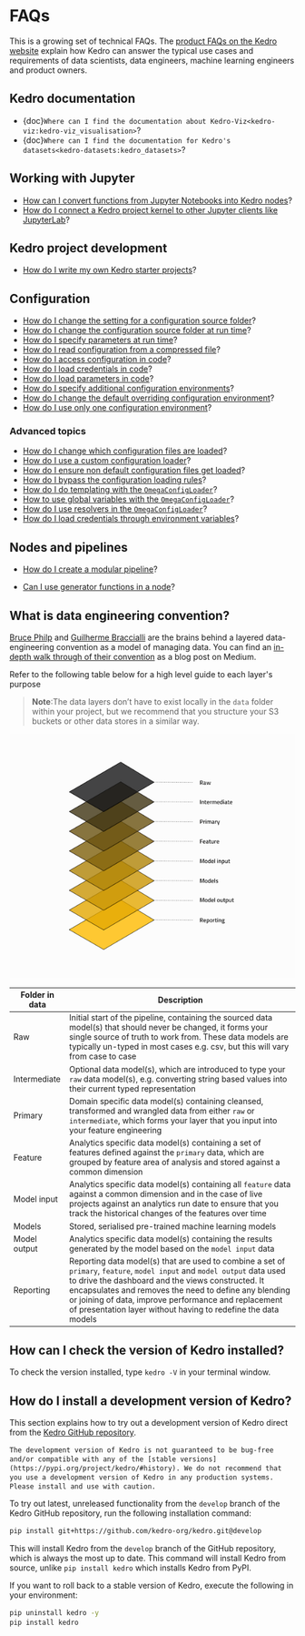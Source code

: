 # FAQs

This is a growing set of technical FAQs. The [product FAQs on the Kedro website](https://kedro.org/#faq) explain how Kedro can answer the typical use cases and requirements of data scientists, data engineers, machine learning engineers and product owners.

## Kedro documentation
* {doc}`Where can I find the documentation about Kedro-Viz<kedro-viz:kedro-viz_visualisation>`?
* {doc}`Where can I find the documentation for Kedro's datasets<kedro-datasets:kedro_datasets>`?

## Working with Jupyter

* [How can I convert functions from Jupyter Notebooks into Kedro nodes](../notebooks_and_ipython/kedro_and_notebooks.md#how-to-use-tags-to-convert-functions-from-jupyter-notebooks-into-kedro-nodes)?
* [How do I connect a Kedro project kernel to other Jupyter clients like JupyterLab](../notebooks_and_ipython/kedro_and_notebooks.md#ipython-jupyterlab-and-other-jupyter-clients)?

## Kedro project development

* [How do I write my own Kedro starter projects](../starters/create_a_starter.md)?

## Configuration

* [How do I change the setting for a configuration source folder](../configuration/configuration_basics.md#how-to-change-the-setting-for-a-configuration-source-folder)?
* [How do I change the configuration source folder at run time](../configuration/configuration_basics.md#how-to-change-the-configuration-source-folder-at-runtime)?
* [How do I specify parameters at run time](../configuration/parameters.md#how-to-specify-parameters-at-runtime)?
* [How do I read configuration from a compressed file](../configuration/configuration_basics.md#how-to-read-configuration-from-a-compressed-file)?
* [How do I access configuration in code](../configuration/configuration_basics.md#how-to-access-configuration-in-code)?
* [How do I load credentials in code](../configuration/credentials.md#how-to-load-credentials-in-code)?
* [How do I load parameters in code](../configuration/parameters.md#how-to-load-parameters-in-code)?
* [How do I specify additional configuration environments](../configuration/configuration_basics.md#how-to-specify-additional-configuration-environments)?
* [How do I change the default overriding configuration environment](../configuration/configuration_basics.md#how-to-change-the-default-overriding-environment)?
* [How do I use only one configuration environment](../configuration/configuration_basics.md#how-to-use-only-one-configuration-environment)?

### Advanced topics

* [How do I change which configuration files are loaded](../configuration/advanced_configuration.md#how-to-change-which-configuration-files-are-loaded)?
* [How do I use a custom configuration loader](../configuration/advanced_configuration.md#how-to-use-a-custom-configuration-loader)?
* [How do I ensure non default configuration files get loaded](../configuration/advanced_configuration.md#how-to-ensure-non-default-configuration-files-get-loaded)?
* [How do I bypass the configuration loading rules](../configuration/advanced_configuration.md#how-to-bypass-the-configuration-loading-rules)?
* [How do I do templating with the `OmegaConfigLoader`](../configuration/advanced_configuration.md#how-to-do-templating-with-the-omegaconfigloader)?
* [How to use global variables with the `OmegaConfigLoader`](../configuration/advanced_configuration.md#how-to-use-global-variables-with-the-omegaconfigloader)?
* [How do I use resolvers in the `OmegaConfigLoader`](../configuration/advanced_configuration.md#how-to-use-resolvers-in-the-omegaconfigloader)?
* [How do I load credentials through environment variables](../configuration/advanced_configuration.md#how-to-load-credentials-through-environment-variables)?


## Nodes and pipelines

* [How do I create a modular pipeline](../nodes_and_pipelines/modular_pipelines.md#how-do-i-create-a-modular-pipeline)?

* [Can I use generator functions in a node](../nodes_and_pipelines/nodes.md#how-to-use-generator-functions-in-a-node)?

## What is data engineering convention?

[Bruce Philp](https://github.com/bruceaphilp) and [Guilherme Braccialli](https://github.com/gbraccialli-qb) are the
brains behind a layered data-engineering convention as a model of managing data. You can find an [in-depth walk through of their convention](https://towardsdatascience.com/the-importance-of-layered-thinking-in-data-engineering-a09f685edc71) as a blog post on Medium.

Refer to the following table below for a high level guide to each layer's purpose

> **Note**:The data layers don’t have to exist locally in the `data` folder within your project, but we recommend that you structure your S3 buckets or other data stores in a similar way.

![data_engineering_convention](../meta/images/data_layers.png)

| Folder in data | Description                                                                                                                                                                                                                                                                                                                                                       |
| -------------- | ----------------------------------------------------------------------------------------------------------------------------------------------------------------------------------------------------------------------------------------------------------------------------------------------------------------------------------------------------------------- |
| Raw            | Initial start of the pipeline, containing the sourced data model(s) that should never be changed, it forms your single source of truth to work from. These data models are typically un-typed in most cases e.g. csv, but this will vary from case to case                                                                                                        |
| Intermediate   | Optional data model(s), which are introduced to type your `raw` data model(s), e.g. converting string based values into their current typed representation                                                                                                                                                                                                  |
| Primary        | Domain specific data model(s) containing cleansed, transformed and wrangled data from either `raw` or `intermediate`, which forms your layer that you input into your feature engineering                                                                                                                                                                         |
| Feature        | Analytics specific data model(s) containing a set of features defined against the `primary` data, which are grouped by feature area of analysis and stored against a common dimension                                                                                                                                                                             |
| Model input    | Analytics specific data model(s) containing all `feature` data against a common dimension and in the case of live projects against an analytics run date to ensure that you track the historical changes of the features over time                                                                                                                          |
| Models         | Stored, serialised pre-trained machine learning models                                                                                                                                                                                                                                                                                                            |
| Model output   | Analytics specific data model(s) containing the results generated by the model based on the `model input` data                                                                                                                                                                                                                                                    |
| Reporting      | Reporting data model(s) that are used to combine a set of `primary`, `feature`, `model input` and `model output` data used to drive the dashboard and the views constructed. It encapsulates and removes the need to define any blending or joining of data, improve performance and replacement of presentation layer without having to redefine the data models |

## How can I check the version of Kedro installed?
To check the version installed, type `kedro -V` in your terminal window.


## How do I install a development version of Kedro?

This section explains how to try out a development version of Kedro direct from the [Kedro GitHub repository](https://github.com/kedro-org/kedro).

```{important}
The development version of Kedro is not guaranteed to be bug-free and/or compatible with any of the [stable versions](https://pypi.org/project/kedro/#history). We do not recommend that you use a development version of Kedro in any production systems. Please install and use with caution.
```

To try out latest, unreleased functionality from the `develop` branch of the Kedro GitHub repository, run the following installation command:

```bash
pip install git+https://github.com/kedro-org/kedro.git@develop
```

This will install Kedro from the `develop` branch of the GitHub repository, which is always the most up to date. This command will install Kedro from source, unlike `pip install kedro` which installs Kedro from PyPI.

If you want to roll back to a stable version of Kedro, execute the following in your environment:

```bash
pip uninstall kedro -y
pip install kedro
```
